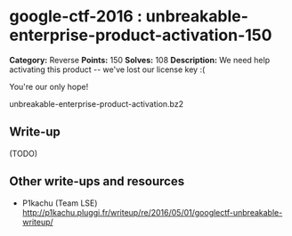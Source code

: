# google-ctf-2016 : unbreakable-enterprise-product-activation-150

**Category:** Reverse
**Points:** 150
**Solves:** 108
**Description:**
We need help activating this product -- we've lost our license key :(

You're our only hope!

unbreakable-enterprise-product-activation.bz2

## Write-up

(TODO)

## Other write-ups and resources

* P1kachu (Team LSE) <http://p1kachu.pluggi.fr/writeup/re/2016/05/01/googlectf-unbreakable-writeup/>
